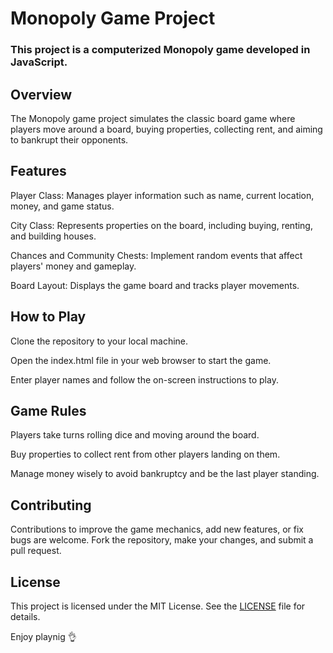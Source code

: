 # Monopoly Game Project

### This project is a computerized Monopoly game developed in JavaScript.

## Overview
The Monopoly game project simulates the classic board game where players move around a board, buying properties, collecting rent, and aiming to bankrupt their opponents.

## Features
Player Class: Manages player information such as name, current location, money, and game status.

City Class: Represents properties on the board, including buying, renting, and building houses.

Chances and Community Chests: Implement random events that affect players' money and gameplay.

Board Layout: Displays the game board and tracks player movements.

## How to Play
Clone the repository to your local machine.

Open the index.html file in your web browser to start the game.

Enter player names and follow the on-screen instructions to play.

## Game Rules

Players take turns rolling dice and moving around the board.

Buy properties to collect rent from other players landing on them.

Manage money wisely to avoid bankruptcy and be the last player standing.

## Contributing

Contributions to improve the game mechanics, add new features, or fix bugs are welcome. Fork the repository, make your changes, and submit a pull request.

## License
This project is licensed under the MIT License. See the [LICENSE](LICENSE) file for details.

Enjoy playnig 👌
